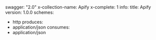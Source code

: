 swagger: "2.0"
x-collection-name: Apify
x-complete: 1
info:
  title: Apify
  version: 1.0.0
schemes:
- http
produces:
- application/json
consumes:
- application/json